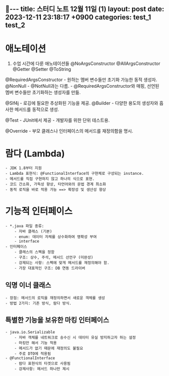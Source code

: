 ---
title: 스터디 노트 12월 11일 (1)
layout: post
date:   2023-12-11 23:18:17 +0900
categories: test_1 test_2
---

# 애노테이션

1. 수업 시간에 다룬 애노테이션들
@NoArgsConstructor
@AllArgsConstructor
@Getter
@Setter
@ToString

@RequiredArgsConstructor 
	- 원하는 멤버 변수들만 초기화 가능한 동적 생성자.
@NonNull
	- @NotNull과는 다름. 
	- @RequiredArgsConstructor와 매핑, 선언된 멤버 변수들만 초기화하는 생성자를 만듦.

@Slf4j
	- 로깅에 필요한 추상화된 기능을 제공.
@Builder
	- 다양한 용도의 생성자와 흡사한 메서드를 동적으로 생성.

@Test
	- JUnit에서 제공
	- 개발자를 위한 단위 테스트용.

@Override
	- 부모 클래스나 인터페이스의 메서드를 재정의함을 명시.

# 람다 (Lambda)
	- JDK 1.8부터 지원
	- Lambda 표현식: @FunctionalInterface의 구현체로 구성되는 instance.
	- 메서드를 직접 구현하지 않고 하나의 식으로 표현.
	- 코드 간소화, 가독성 향상, 타언어와의 문법 경계 최소화
	- 동적 로직을 바로 적용 가능 ==> 확장성 및 생산성 향상
	
# 기능적 인터페이스
	- *.java 파일 종류:
		- 자바 클래스 (기본)
		- enum: 데이터 자체를 상수화하여 명확성 부여
		- interface
	- 인터페이스
		- 클래스의 스펙을 정함
		- 구조: 상수, 주석, 메서드 선언구 (미완성)
		- 강제되는 사항: 스펙에 맞게 메서드를 재정의해야 함.
		- 가장 대표적인 구조: DB 연동 드라이버

## 익명 이너 클래스
	- 장점: 메서드의 로직을 재정의하면서 새로운 객체를 생성
	- 방법 2가지: 기존 방식, 람다 방식.
	
## 특별한 기능을 보유한 마킹 인터페이스
	- java.io.Serializable
		- 자바 객체를 네트워크로 송수신 시 데이터 유실 방지하고자 하는 설정
		- 마킹만 해서 기능 적용
		- 메서드가 없기 때문에 재정의도 불필요
		- 주로 DTO에 적용됨
	- @FunctionalInterface
		- 람다 표현식의 타겟으로 사용됨
		- 강제사항: 메서드 하나만 제시
		